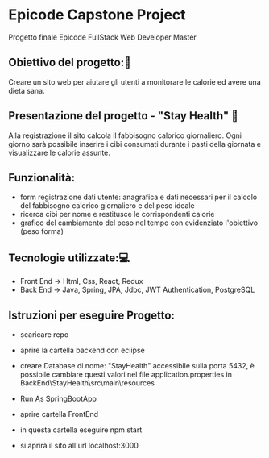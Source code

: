 # Epicode Capstone Project
Progetto finale Epicode FullStack Web Developer Master 

## Obiettivo del progetto:📌
Creare un sito web per aiutare gli utenti a monitorare le calorie ed avere una dieta sana.

## Presentazione del progetto - "Stay Health" 🥗
Alla registrazione il sito calcola il fabbisogno calorico giornaliero. Ogni giorno sarà possibile inserire i cibi consumati durante i pasti della giornata 
e visualizzare le calorie assunte.

## Funzionalità:
- form registrazione dati utente: anagrafica e dati necessari per il calcolo del fabbisogno calorico giornaliero e del peso ideale
- ricerca cibi per nome e restitusce le corrispondenti calorie 
- grafico del cambiamento del peso nel tempo con evidenziato l'obiettivo (peso forma)

## Tecnologie utilizzate:💻
- Front End -> Html, Css, React, Redux
- Back End  -> Java, Spring, JPA, Jdbc, JWT Authentication, PostgreSQL

## Istruzioni per eseguire Progetto:
- scaricare repo

- aprire la cartella backend con eclipse
- creare Database di nome: "StayHealth" accessibile sulla porta 5432, è possibile cambiare questi valori nel file application.properties in BackEnd\StayHealth\src\main\resources
- Run As SpringBootApp

- aprire cartella FrontEnd
- in questa cartella eseguire npm start 
- si aprirà il sito all'url localhost:3000
